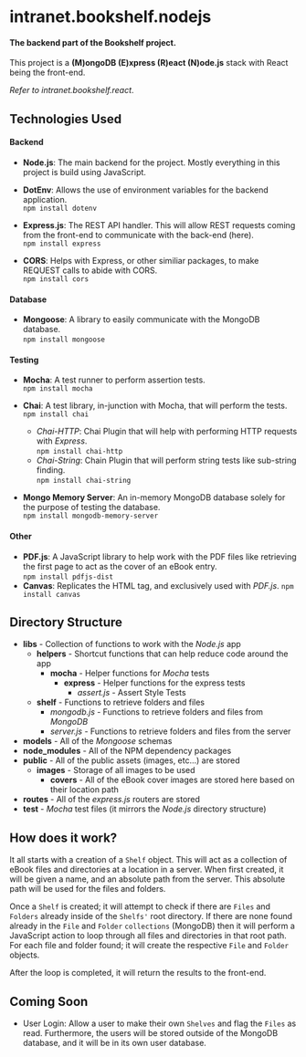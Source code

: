 # intranet.bookshelf.nodejs

#### The backend part of the Bookshelf project.

This project is a **(M)ongoDB (E)xpress (R)eact (N)ode.js** stack with React being the front-end. 

*Refer to intranet.bookshelf.react*.

## Technologies Used

#### Backend

+ **Node.js**: The main backend for the project. Mostly everything in this project is build using JavaScript.

+ **DotEnv**: Allows the use of environment variables for the backend application.  
  `npm install dotenv`

+ **Express.js**: The REST API handler. This will allow REST requests coming from the front-end to communicate with the back-end (here).  
  `npm install express`

+ **CORS**: Helps with Express, or other similiar packages, to make REQUEST calls to abide with CORS.  
  `npm install cors`

#### Database

+ **Mongoose**: A library to easily communicate with the MongoDB database.  
  `npm install mongoose`

#### Testing

+ **Mocha**: A test runner to perform assertion tests.  
  `npm install mocha`

+ **Chai**: A test library, in-junction with Mocha, that will perform the tests.  
  `npm install chai`
  - *Chai-HTTP*: Chai Plugin that will help with performing HTTP requests with *Express*.  
    `npm install chai-http`
  - *Chai-String*: Chain Plugin that will perform string tests like sub-string finding.  
    `npm install chai-string`

+ **Mongo Memory Server**: An in-memory MongoDB database solely for the purpose of testing the database.  
  `npm install mongodb-memory-server`

#### Other

+ **PDF.js**: A JavaScript library to help work with the PDF files like retrieving the first page to act as the cover of an eBook entry.  
  `npm install pdfjs-dist`
+ **Canvas**: Replicates the <canvas> HTML tag, and exclusively used with *PDF.js*.
  `npm install canvas`

## Directory Structure

+ **libs** - Collection of functions to work with the *Node.js* app
  + **helpers** - Shortcut functions that can help reduce code around the app
    + **mocha** - Helper functions for *Mocha* tests
      + **express** - Helper functions for the express tests
        + *assert.js* - Assert Style Tests
  + **shelf** - Functions to retrieve folders and files
    + *mongodb.js* - Functions to retrieve folders and files from *MongoDB*
    + *server.js* - Functions to retrieve folders and files from the server
+ **models** - All of the *Mongoose* schemas
+ **node_modules** - All of the NPM dependency packages
+ **public** - All of the public assets (images, etc...) are stored
  + **images** - Storage of all images to be used
    + **covers** - All of the eBook cover images are stored here based on their location path
+ **routes** - All of the *express.js* routers are stored
+ **test** - *Mocha* test files (it mirrors the *Node.js* directory structure)


## How does it work?

It all starts with a creation of a `Shelf` object. This will act as a collection of eBook files and directories at a location in a server. When first created, it will be given a name, and an absolute path from the server. This absolute path will be used for the files and folders.

Once a `Shelf` is created; it will attempt to check if there are `Files` and `Folders` already inside of the `Shelfs'` root directory. If there are none found already in the `File` and `Folder` `collections` (MongoDB) then it will perform a JavaScript action to loop through all files and directories in that root path. For each file and folder found; it will create the respective `File` and `Folder` objects. 

After the loop is completed, it will return the results to the front-end.

## Coming Soon

+ User Login: Allow a user to make their own `Shelves` and flag the `Files` as read. Furthermore, the users will be stored outside of the MongoDB database, and it will be in its own user database.
